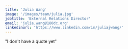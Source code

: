 ```yaml
---
title: 'Julia Wang'
image: '/images/team/julia.jpg'
jobtitle: 'External Relations Director'
email: 'julia.wang@180dc.org'
linkedinurl: 'https://www.linkedin.com/in/juliajwang/'
---
```


"I don't have a quote yet"
